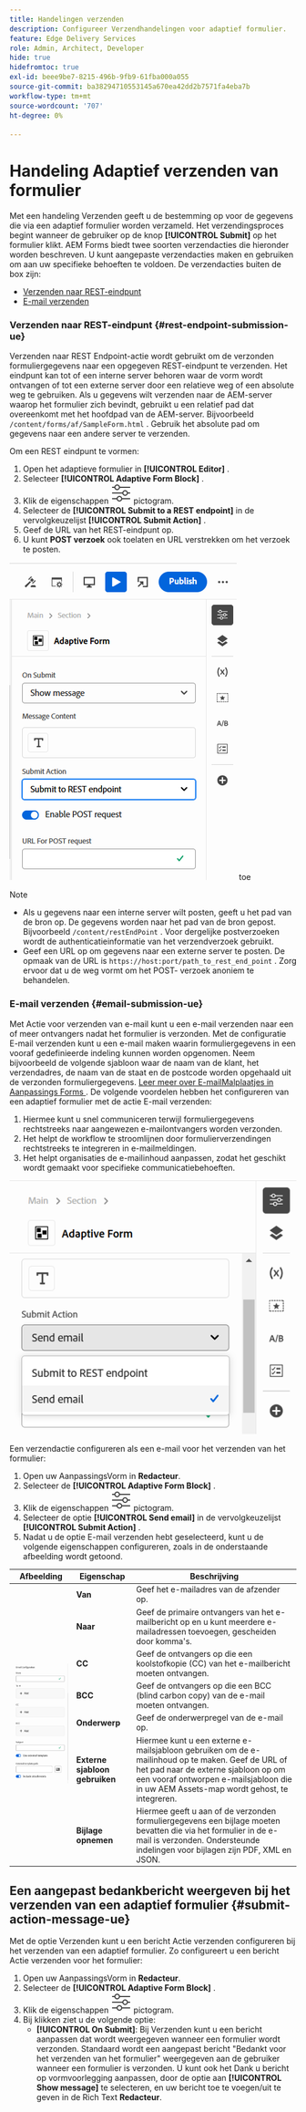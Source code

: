 ```yaml
---
title: Handelingen verzenden
description: Configureer Verzendhandelingen voor adaptief formulier.
feature: Edge Delivery Services
role: Admin, Architect, Developer
hide: true
hidefromtoc: true
exl-id: beee9be7-8215-496b-9fb9-61fba000a055
source-git-commit: ba38294710553145a670ea42dd2b7571fa4eba7b
workflow-type: tm+mt
source-wordcount: '707'
ht-degree: 0%

---
```


# Handeling Adaptief verzenden van formulier

Met een handeling Verzenden geeft u de bestemming op voor de gegevens die via een adaptief formulier worden verzameld. Het verzendingsproces begint wanneer de gebruiker op de knop **[!UICONTROL Submit]** op het formulier klikt. AEM Forms biedt twee soorten verzendacties die hieronder worden beschreven. U kunt aangepaste verzendacties maken en gebruiken om aan uw specifieke behoeften te voldoen. De verzendacties buiten de box zijn:

<!--To define a Submit Action for an Adaptive Form, you use the Properties dialog of the **Adaptive Form block** in the **Editor**-->

* [Verzenden naar REST-eindpunt](#rest-endpoint-submission-ue)
* [E-mail verzenden](#email-submission-ue)


### Verzenden naar REST-eindpunt {#rest-endpoint-submission-ue}

Verzenden naar REST Endpoint-actie wordt gebruikt om de verzonden formuliergegevens naar een opgegeven REST-eindpunt te verzenden. Het eindpunt kan tot of een interne server behoren waar de vorm wordt ontvangen of tot een externe server door een relatieve weg of een absolute weg te gebruiken. Als u gegevens wilt verzenden naar de AEM-server waarop het formulier zich bevindt, gebruikt u een relatief pad dat overeenkomt met het hoofdpad van de AEM-server. Bijvoorbeeld `/content/forms/af/SampleForm.html` . Gebruik het absolute pad om gegevens naar een andere server te verzenden.

<!--Configuring the Submit Action to REST Endpoint for Adaptive Forms offers several benefits such as:  
* It facilitates seamless integration of form data with external systems and services via RESTful APIs.  
* Offers flexibility in managing data submissions from Adaptive Forms, accommodating dynamic and complex data structures.  
* Allows dynamic mapping of form fields to parameters within the REST endpoint URL, enabling adaptable and customizable data submissions.
-->



Om een REST eindpunt te vormen:

1. Open het adaptieve formulier in **[!UICONTROL Editor]** .
1. Selecteer **[!UICONTROL Adaptive Form Block]** .
1. Klik de eigenschappen ![ eigenschappen ](/help/forms/assets/Smock_Properties_18_N.svg) pictogram.
1. Selecteer de **[!UICONTROL Submit to a REST endpoint]** in de vervolgkeuzelijst **[!UICONTROL Submit Action]** .
1. Geef de URL van het REST-eindpunt op.
1. U kunt **POST verzoek** ook toelaten en URL verstrekken om het verzoek te posten.

![ laat postverzoek voor adaptieve vormen ](/help/forms/assets/enable-post-request-ue.png) toe

>[!NOTE]
>
> * Als u gegevens naar een interne server wilt posten, geeft u het pad van de bron op. De gegevens worden naar het pad van de bron gepost. Bijvoorbeeld `/content/restEndPoint` . Voor dergelijke postverzoeken wordt de authenticatieinformatie van het verzendverzoek gebruikt.
> * Geef een URL op om gegevens naar een externe server te posten. De opmaak van de URL is `https://host:port/path_to_rest_end_point` . Zorg ervoor dat u de weg vormt om het POST- verzoek anoniem te behandelen.

### E-mail verzenden {#email-submission-ue}

Met Actie voor verzenden van e-mail kunt u een e-mail verzenden naar een of meer ontvangers nadat het formulier is verzonden. Met de configuratie E-mail verzenden kunt u een e-mail maken waarin formuliergegevens in een vooraf gedefinieerde indeling kunnen worden opgenomen. Neem bijvoorbeeld de volgende sjabloon waar de naam van de klant, het verzendadres, de naam van de staat en de postcode worden opgehaald uit de verzonden formuliergegevens. [ Leer meer over E-mailMalplaatjes in Aanpassings Forms ](/help/forms/html-email-templates-in-adaptive-forms.md). De volgende voordelen hebben het configureren van een adaptief formulier met de actie E-mail verzenden:

1. Hiermee kunt u snel communiceren terwijl formuliergegevens rechtstreeks naar aangewezen e-mailontvangers worden verzonden.
1. Het helpt de workflow te stroomlijnen door formulierverzendingen rechtstreeks te integreren in e-mailmeldingen.
1. Het helpt organisaties de e-mailinhoud aanpassen, zodat het geschikt wordt gemaakt voor specifieke communicatiebehoeften.

![ de Aanpassings eigenschappen van de Vorm in Universele Redacteur ](/help/forms/assets/submit-actions-ue.png)


Een verzendactie configureren als een e-mail voor het verzenden van het formulier:

1. Open uw AanpassingsVorm in **Redacteur**.
1. Selecteer de **[!UICONTROL Adaptive Form Block]** .
1. Klik de eigenschappen ![ eigenschappen ](/help/forms/assets/Smock_Properties_18_N.svg) pictogram.
1. Selecteer de optie **[!UICONTROL Send email]** in de vervolgkeuzelijst **[!UICONTROL Submit Action]** .
1. Nadat u de optie E-mail verzenden hebt geselecteerd, kunt u de volgende eigenschappen configureren, zoals in de onderstaande afbeelding wordt getoond.

<table>
  <thead>
    <tr>
      <th>Afbeelding</th>
      <th>Eigenschap</th>
      <th>Beschrijving</th>
    </tr>
  </thead>
  <tbody>
    <tr>
    <td rowspan="7"><img src="/help/forms/assets/email-config-ue.png" alt="E-mailconfiguratie"></td> 
    <td><b>Van</td>
    <td>Geef het e-mailadres van de afzender op.</td>
    </tr>
    <tr>
      <td><b>Naar</td>
      <td>Geef de primaire ontvangers van het e-mailbericht op en u kunt meerdere e-mailadressen toevoegen, gescheiden door komma's.</td>
    </tr>
    <tr>
      <td><b>CC</td>
      <td>Geef de ontvangers op die een koolstofkopie (CC) van het e-mailbericht moeten ontvangen.</td>
    </tr>
    <tr>
      <td><b>BCC</td>
      <td>Geef de ontvangers op die een BCC (blind carbon copy) van de e-mail moeten ontvangen.</td>
    </tr>
    <tr>
      <td><b>Onderwerp</td>
      <td>Geef de onderwerpregel van de e-mail op.</td>
    </tr>
    <tr>
      <td><b>Externe sjabloon gebruiken</td>
      <td>Hiermee kunt u een externe e-mailsjabloon gebruiken om de e-mailinhoud op te maken. Geef de URL of het pad naar de externe sjabloon op om een vooraf ontworpen e-mailsjabloon die in uw AEM Assets-map wordt gehost, te integreren.</td>
    </tr>
    <tr>
      <td><b>Bijlage opnemen</td>
      <td>Hiermee geeft u aan of de verzonden formuliergegevens een bijlage moeten bevatten die via het formulier in de e-mail is verzonden. Ondersteunde indelingen voor bijlagen zijn PDF, XML en JSON.</td>
    </tr>
  </tbody>
</table>






<!--
        
        * **From**: The email address of the sender.
        * **To**: Specify the primary recipients of the email, multiple email addresses can be added, separated by commas.
        * **CC**: Specify the recipients who should receive a carbon copy (CC) of the email.
        * **BCC**: Specify the recipients who should receive a blind carbon copy (BCC) of the email.
        * **Subject**: Specify the subject line of the email.
        * **Use External Template**: Enables the use of an external email template for formatting the email content. Provide the URL or path to the External template path to integrate a pre-designed email template hosted in your AEM Assets folder.
        * **Include Attachment**: Specifies whether the submitted form data should include an attachment submitted through the form in the email.

    {width=50%,height=50%}![Enable post request for adaptive forms](/help/forms/assets/email-config-ue.png)

-->

## Een aangepast bedankbericht weergeven bij het verzenden van een adaptief formulier {#submit-action-message-ue}

Met de optie Verzenden kunt u een bericht Actie verzenden configureren bij het verzenden van een adaptief formulier. Zo configureert u een bericht Actie verzenden voor het formulier:

1. Open uw AanpassingsVorm in **Redacteur**.
1. Selecteer de **[!UICONTROL Adaptive Form Block]** .
1. Klik de eigenschappen ![ eigenschappen ](/help/forms/assets/Smock_Properties_18_N.svg) pictogram.
1. Bij klikken ziet u de volgende optie:
   * **[!UICONTROL On Submit]**: Bij Verzenden kunt u een bericht aanpassen dat wordt weergegeven wanneer een formulier wordt verzonden. Standaard wordt een aangepast bericht &quot;Bedankt voor het verzenden van het formulier&quot; weergegeven aan de gebruiker wanneer een formulier is verzonden.
U kunt ook het Dank u bericht op vormvoorlegging aanpassen, door de optie aan **[!UICONTROL Show message]** te selecteren, en uw bericht toe te voegen/uit te geven in de Rich Text **Redacteur**.
